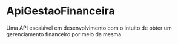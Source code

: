 # ApiGestaoFinanceira
  Uma API escalável em desenvolvimento com o intuito de obter um gerenciamento financeiro por meio da mesma.
